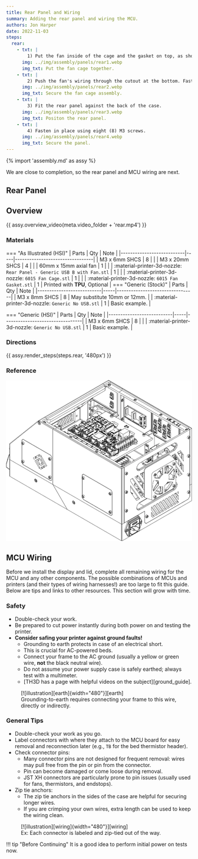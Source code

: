 ```yaml
---
title: Rear Panel and Wiring
summary: Adding the rear panel and wiring the MCU.
authors: Jon Harper
date: 2022-11-03
steps:
  rear:
    - txt: |
        1) Put the fan inside of the cage and the gasket on top, as shown.
      img: ../img/assembly/panels/rear1.webp
      img_txt: Put the fan cage together.
    - txt: |
        2) Push the fan's wiring through the cutout at the bottom. Fasten the fan cage assembly in place with four (4) M3 x 30mm screws.
      img: ../img/assembly/panels/rear2.webp
      img_txt: Secure the fan cage assembly.
    - txt: |
        3) Fit the rear panel against the back of the case.
      img: ../img/assembly/panels/rear3.webp
      img_txt: Positon the rear panel.
    - txt: |
        4) Fasten in place using eight (8) M3 screws.
      img: ../img/assembly/panels/rear4.webp
      img_txt: Secure the panel.
---
```


{% import 'assembly.md' as assy %}

We are close to completion, so the rear panel and MCU wiring are next.

## Rear Panel

## Overview

{{ assy.overview_video(meta.video_folder + 'rear.mp4') }}

### Materials

=== "As Illustrated (HSI)"
    | Parts                     | Qty | Note                            |
    |---------------------------|-----|---------------------------------|
    | M3 x 6mm SHCS             | 8   |                                 |
    | M3 x 20mm SHCS            | 4   |                                 |
    | 60mm x 15mm axial fan     | 1   |                                 |
    | :material-printer-3d-nozzle: `Rear Panel - Generic USB B with Fan.stl` | 1  |  |
    | :material-printer-3d-nozzle: `6015 Fan Cage.stl` | 1  |  |
    | :material-printer-3d-nozzle: `6015 Fan Gasket.stl` | 1  | Printed with **TPU**, Optional |
=== "Generic (Stock)"
    | Parts                     | Qty | Note                            |
    |---------------------------|-----|---------------------------------|
    | M3 x 8mm SHCS             | 8   | May substitute 10mm or 12mm.    |
    | :material-printer-3d-nozzle: `Generic No USB.stl` | 1  | Basic example. |

=== "Generic (HSI)"
    | Parts                     | Qty | Note                            |
    |---------------------------|-----|---------------------------------|
    | M3 x 6mm SHCS             | 8   |                                 |
    | :material-printer-3d-nozzle: `Generic No USB.stl` | 1  | Basic example. |

### Directions

{{ assy.render_steps(steps.rear, '480px') }}


### Reference

[![illustration][rear_final]][rear_final]

## MCU Wiring

Before we install the display and lid, complete all remaining wiring for the MCU and any other components. The possible combinations of MCUs and printers (and their types of wiring harnesses!) are too large to fit this guide. Below are tips and links to other resources. This section will grow with time.

### Safety 

- Double-check your work.
- Be prepared to cut power instantly during both power on and testing the printer.
- **Consider safing your printer against ground faults!**
    - Grounding to earth protects in case of an electrical short.
    - This is crucial for AC-powered beds.
    - Connect your frame to the AC ground (usually a yellow or green wire, **not** the black neutral wire).
    - Do not assume your power supply case is safely earthed; always test with a multimeter.
    - [TH3D has a page with helpful videos on the subject][ground_guide].

<figure markdown>
  [![illustration][earth]{width="480"}][earth]
  <figcaption>Grounding-to-earth requires connecting your frame to this wire, directly or indirectly.</figcaption>
</figure>

### General Tips

- Double-check your work as you go.
- Label connectors with where they attach to the MCU board for easy removal and reconnection later (e.g., `TB` for the bed thermistor header).
- Check connector pins:
    - Many connector pins are not designed for frequent removal: wires may pull free from the pin or pin from the connector.
    - Pin can become damaged or come loose during removal.
    - JST XH connectors are particularly prone to pin issues (usually used for fans, thermistors, and endstops).
- Zip tie anchors:
    - The zip tie anchors in the sides of the case are helpful for securing longer wires.
    - If you are crimping your own wires, extra length can be used to keep the wiring clean.

<figure markdown>
  [![illustration][wiring]{width="480"}][wiring]
  <figcaption>Ex: Each connector is labeled and zip-tied out of the way.</figcaption>
</figure>

!!! tip "Before Continuing"
    It is a good idea to perform initial power on tests now.

[rear_final]: ../img/assembly/panels/rear_final.webp

[earth]: ../img/assembly/earth.webp
[wiring]: ../img/assembly/wiring.webp